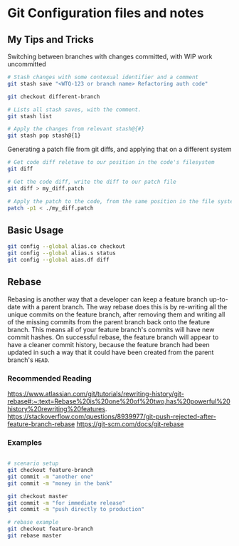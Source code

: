 # Git Configuration files and notes

## My Tips and Tricks

Switching between branches with changes committed, with WIP work uncommitted
```bash
# Stash changes with some contexual identifier and a comment
git stash save "<WTQ-123 or branch name> Refactoring auth code"

git checkout different-branch

# Lists all stash saves, with the comment.
git stash list

# Apply the changes from relevant stash@{#}
git stash pop stash@{1}

```

Generating a patch file from git diffs, and applying that on a different system
```bash
# Get code diff reletave to our position in the code's filesystem
git diff

# Get the code diff, write the diff to our patch file
git diff > my_diff.patch

# Apply the patch to the code, from the same position in the file system
patch -p1 < ./my_diff.patch
```

## Basic Usage 

```bash
git config --global alias.co checkout
git config --global alias.s status
git config --global aias.df diff
```

## Rebase

Rebasing is another way that a developer can keep a feature branch up-to-date with a parent branch. The way rebase does this is by re-writing all the unique commits on the feature branch, after removing them and writing all of the missing commits from the parent branch back onto the feature branch. This means all of your feature branch's commits will have new commit hashes. On successful rebase, the feature branch will appear to have a cleaner commit history, because the feature branch had been updated in such a way that it could have been created from the parent branch's `HEAD`.

### Recommended Reading

https://www.atlassian.com/git/tutorials/rewriting-history/git-rebase#:~:text=Rebase%20is%20one%20of%20two,has%20powerful%20history%20rewriting%20features.
https://stackoverflow.com/questions/8939977/git-push-rejected-after-feature-branch-rebase
https://git-scm.com/docs/git-rebase

### Examples

```bash

# scenario setup
git checkout feature-branch
git commit -m "another one"
git commit -m "money in the bank"

git checkout master
git commit -m "for immediate release"
git commit -m "push directly to production"

# rebase example
git checkout feature-branch
git rebase master

```
